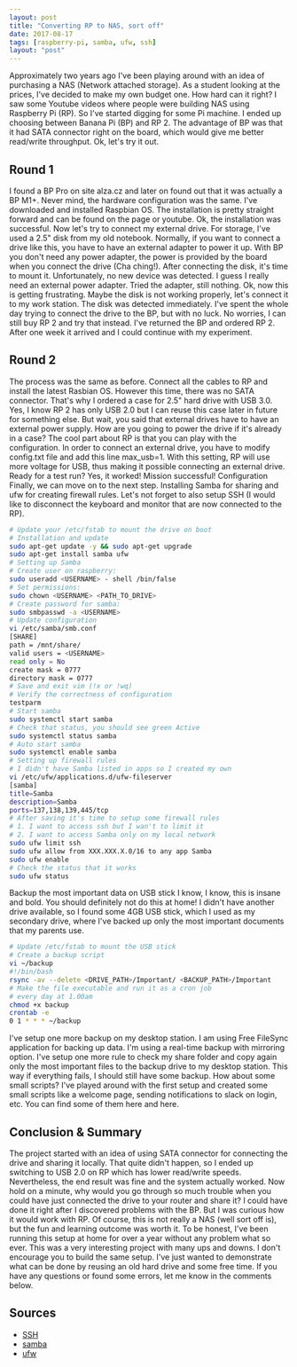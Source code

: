 ```yaml
---
layout: post
title: "Converting RP to NAS, sort off"
date: 2017-08-17
tags: [raspberry-pi, samba, ufw, ssh]
layout: "post"
---
```


Approximately two years ago I've been playing around with an idea of purchasing a NAS (Network attached storage). As a student looking at the prices, I've decided to make my own budget one. How hard can it  right?
I saw some Youtube videos where people were building NAS using Raspberry Pi (RP). So I've started digging for some Pi machine. I ended up choosing between Banana Pi (BP) and RP 2. The advantage of BP was that it had SATA connector right on the board, which would give me better read/write throughput. Ok, let's try it out.

## Round 1

I found a BP Pro on site alza.cz and later on found out that it was actually a BP M1+. Never mind, the hardware configuration was the same. I've downloaded and installed Raspbian OS. The installation is pretty straight forward and can be found on the page or youtube.
Ok, the installation was successful. Now let's try to connect my external drive. For storage, I've used a 2.5" disk from my old notebook. Normally, if you want to connect a drive like this, you have to have an external adapter to power it up. With BP you don't need any power adapter, the power is provided by the board when you connect the drive (Cha ching!). After connecting the disk, it's time to mount it.
Unfortunately, no new device was detected. I guess I really need an external power adapter. Tried the adapter, still nothing. Ok, now this is getting frustrating. Maybe the disk is not working properly, let's connect it to my work station. The disk was detected immediately. I've spent the whole day trying to connect the drive to the BP, but with no luck.
No worries, I can still buy RP 2 and try that instead. I've returned the BP and ordered RP 2. After one week it arrived and I could continue with my experiment.

## Round 2

The process was the same as before. Connect all the cables to RP and install the latest Rasbian OS. However this time, there was no SATA connector. That's why I ordered a case for 2.5" hard drive with USB 3.0. Yes, I know RP 2 has only USB 2.0 but I can reuse this case later in future for something else. But wait, you said that external drives have to have an external power supply. How are you going to power the drive if it's already in a case? The cool part about RP is that you can play with the configuration. In order to connect an external drive, you have to modify config.txt file and add this line max_usb=1. With this setting, RP will use more voltage for USB, thus making it possible connecting an external drive. Ready for a test run? Yes, it worked! Mission successful!
Configuration
Finally, we can move on to the next step. Installing Samba for sharing and ufw for creating firewall rules. Let's not forget to also setup SSH (I would like to disconnect the keyboard and monitor that are now connected to the RP).

```bash
# Update your /etc/fstab to mount the drive on boot
# Installation and update
sudo apt-get update -y && sudo apt-get upgrade
sudo apt-get install samba ufw
# Setting up Samba
# Create user on raspberry:
sudo useradd <USERNAME> - shell /bin/false
# Set permissions:
sudo chown <USERNAME> <PATH_TO_DRIVE>
# Create password for samba:
sudo smbpasswd -a <USERNAME>
# Update configuration
vi /etc/samba/smb.conf
[SHARE]
path = /mnt/share/
valid users = <USERNAME>
read only = No
create mask = 0777
directory mask = 0777
# Save and exit vim (!x or !wq)
# Verify the correctness of configuration
testparm
# Start samba
sudo systemctl start samba
# Check that status, you should see green Active
sudo systemctl status samba
# Auto start samba
sudo systemctl enable samba
# Setting up firewall rules
# I didn't have Samba listed in apps so I created my own 
vi /etc/ufw/applications.d/ufw-fileserver
[samba]
title=Samba
description=Samba
ports=137,138,139,445/tcp
# After saving it's time to setup some firewall rules
# 1. I want to access ssh but I wan't to limit it
# 2. I want to access Samba only on my local network
sudo ufw limit ssh
sudo ufw allow from XXX.XXX.X.0/16 to any app Samba
sudo ufw enable
# Check the status that it works
sudo ufw status
```

Backup the most important data on USB stick
I know, I know, this is insane and bold. You should definitely not do this at home! I didn't have another drive available, so I found some 4GB USB stick, which I used as my secondary drive, where I've backed up only the most important documents that my parents use.

```bash
# Update /etc/fstab to mount the USB stick
# Create a backup script
vi ~/backup
#!/bin/bash
rsync -av --delete <DRIVE_PATH>/Important/ <BACKUP_PATH>/Important
# Make the file executable and run it as a cron job 
# every day at 1.00am
chmod +x backup
crontab -e
0 1 * * * ~/backup
```

I've setup one more backup on my desktop station. I am using Free FileSync application for backing up data. I'm using a real-time backup with mirroring option. I've setup one more rule to check my share folder and copy again only the most important files to the backup drive to my desktop station. This way if everything fails, I should still have some backup.
How about some small scripts?
I've played around with the first setup and created some small scripts like a welcome page, sending notifications to slack on login, etc. You can find some of them here and here.

## Conclusion & Summary

The project started with an idea of using SATA connector for connecting the drive and sharing it locally. That quite didn't happen, so I ended up switching to USB 2.0 on RP which has lower read/write speeds. Nevertheless, the end result was fine and the system actually worked.
Now hold on a minute, why would you go through so much trouble when you could have just connected the drive to your router and share it?
I could have done it right after I discovered problems with the BP. But I was curious how it would work with RP. Of course, this is not really a NAS (well sort off is), but the fun and learning outcome was worth it. To be honest, I've been running this setup at home for over a year without any problem what so ever.
This was a very interesting project with many ups and downs. I don't encourage you to build the same setup. I've just wanted to demonstrate what can be done by reusing an old hard drive and some free time. If you have any questions or found some errors, let me know in the comments below.

## Sources

- [SSH](https://debian-administration.org/article/530/SSH_with_authentication_key_instead_of_password)
- [samba](https://help.ubuntu.com/community/How%20to%20Create%20a%20Network%20Share%20Via%20Samba%20Via%20CLI%20%28Command-line%20interface/Linux%20Terminal%29%20-%20Uncomplicated%2C%20Simple%20and%20Brief%20Way%21)
- [ufw](https://help.ubuntu.com/community/UFW)
